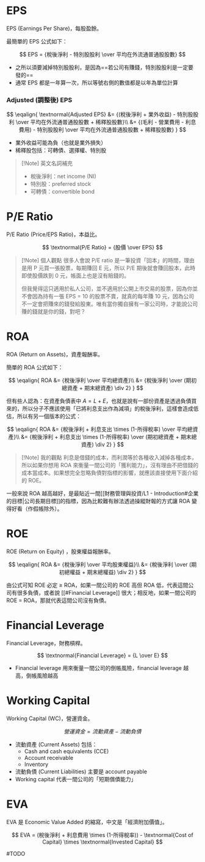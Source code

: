 # EPS

EPS (Earnings Per Share)，每股盈餘。

最簡單的 EPS 公式如下：

$$
EPS = {稅後淨利 - 特別股股利 \over 平均在外流通普通股股數}
$$

- 之所以須要減掉特別股股利，是因為==若公司有賺錢，特別股股利是一定要發的==
- 通常 EPS 都是一年算一次，所以等號右側的數值都是以年為單位計算

### Adjusted (調整後) EPS

$$
\eqalign{
\textnormal{Adjusted EPS} &= {(稅後淨利 + 業外收益) - 特別股股利 \over 平均在外流通普通股股數 + 稀釋股股數}\\
&= {(毛利 - 營業費用 - 利息費用) - 特別股股利 \over 平均在外流通普通股股數 + 稀釋股股數}
}
$$

- 業外收益可能為負（也就是業外損失）
- 稀釋股包括：可轉債、選擇權、特別股

>[!Note] 英文名詞補充
>- 稅後淨利：net income (NI)
>- 特別股：preferred stock
>- 可轉債：convertible bond

# P/E Ratio

P/E Ratio (Price/EPS Ratio)，本益比。

$$
\textnormal{P/E Ratio} = {股價 \over EPS}
$$

>[!Note] 個人觀點
>很多人會說 P/E ratio 是一筆投資「回本」的時間，理由是用 P 元買一張股票，每期賺回 E 元，所以 P/E 期後就會賺回股本，此時即使股價跌到 0 元，帳面上也是沒有賠錢的。
>
>但我覺得這只適用於私人公司，並不適用於公開上市交易的股票，因為你並不會因為持有一張 EPS = 10 的股票不賣，就真的每年賺 10 元，因為公司不一定會把賺來的錢發給股東。唯有當你獨自擁有一家公司時，才能說公司賺的錢就是你的錢，對吧？

# ROA

ROA (Return on Assets)，資產報酬率。

簡單的 ROA 公式如下：

$$
\eqalign{
ROA &= {稅後淨利 \over 平均總資產}\\
&= {稅後淨利 \over (期初總資產 + 期末總資產) \div 2}
}
$$

但有些人認為：在資產負債表中 $A = L + E$，也就是說有一部份資產是透過負債買來的，所以分子不應該使用「已將利息支出作為減項」的稅後淨利，這樣會造成低估，所以有另一個版本的公式：

$$
\eqalign{
ROA &= {稅後淨利 + 利息支出 \times (1-所得稅率) \over 平均總資產}\\
&= {稅後淨利 + 利息支出 \times (1-所得稅率) \over (期初總資產 + 期末總資產) \div 2}
}
$$

>[!Note] 我的觀點
>    利息是借錢的成本，而利潤等於各種收入減掉各種成本，所以如果你想用 ROA 來衡量一間公司的「獲利能力」，沒有理由不把借錢的成本當成本。如果想完全忽略負債對指標的影響，就應該直接使用下面介紹的 ROE。

一般來說 ROA 越高越好，是最貼近一間[[財務管理與投資/L1 - Introduction#企業的目標|公司長期目標]]的指標，因為比較難有辦法透過操縱財報的方式讓 ROA 變得好看（作假帳除外）。

# ROE

ROE (Return on Equity) ，股東權益報酬率。

$$
\eqalign{
ROA &= {稅後淨利 \over 平均股東權益}\\
&= {稅後淨利 \over (期初總權益 + 期末總權益) \div 2}
}
$$

由公式可知 ROE 必定 $\ge$ ROA，如果一間公司的 ROE 高但 ROA 低，代表這間公司有很多負債，或者說 [[#Financial Leverage]] 很大；相反地，如果一間公司的 ROE = ROA，那就代表這間公司沒有負債。

# Financial Leverage

Financial Leverage，財務槓桿。

$$
\textnormal{Financial Leverage} = {L \over E}
$$

- Financial leverage 用來衡量一間公司的倒帳風險，financial leverage 越高，倒帳風險越高

# Working Capital

Working Capital (WC)，營運資金。

$$
營運資金 = 流動資產 - 流動負債
$$

- 流動資產 (Current Assets) 包括：
    - Cash and cash equivalents (CCE)
    - Account receivable
    - Inventory
- 流動負債 (Current Liabilities) 主要是 account payable
- Working capital 代表一間公司的「短期償債能力」

# EVA

EVA 是 Economic Value Added 的縮寫，中文是「經濟附加價值」。

$$
EVA = (稅後淨利 + 利息費用 \times (1-所得稅率)) - \textnormal{Cost of Capital} \times \textnormal{Invested Capital}
$$

#TODO 
